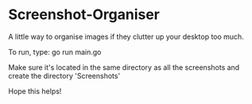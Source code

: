 # Screenshot-Organiser

A little way to organise images if they clutter up your desktop too much.

To run, type: go run main.go

Make sure it's located in the same directory as all the screenshots and create the directory 'Screenshots'

Hope this helps!
